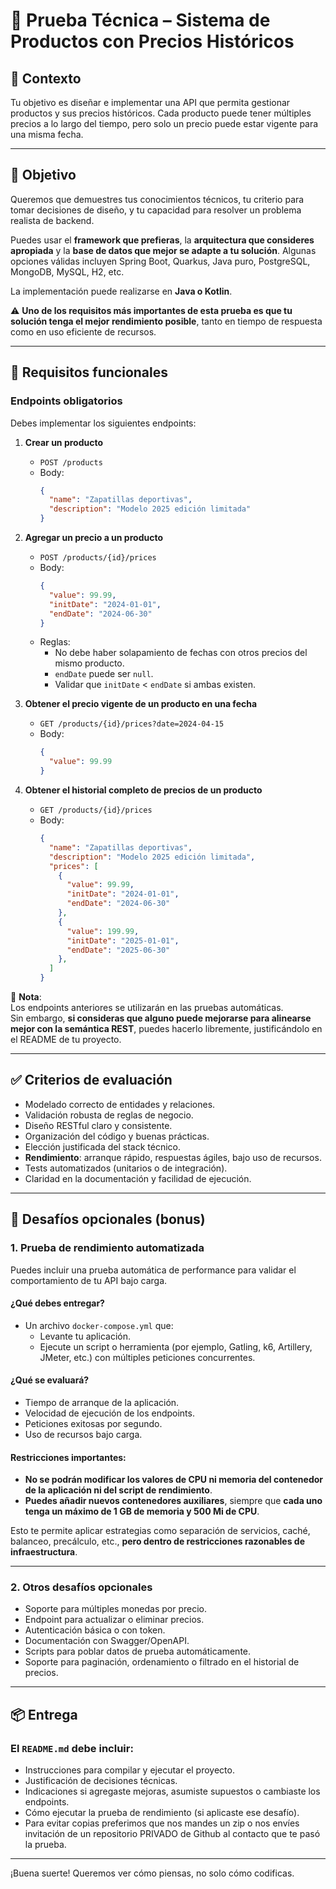 # 🧪 Prueba Técnica – Sistema de Productos con Precios Históricos

## 🧩 Contexto

Tu objetivo es diseñar e implementar una API que permita gestionar productos y sus precios históricos. Cada producto puede tener múltiples precios a lo largo del tiempo, pero solo un precio puede estar vigente para una misma fecha.

---

## 🎯 Objetivo

Queremos que demuestres tus conocimientos técnicos, tu criterio para tomar decisiones de diseño, y tu capacidad para resolver un problema realista de backend.

Puedes usar el **framework que prefieras**, la **arquitectura que consideres apropiada** y la **base de datos que mejor se adapte a tu solución**. Algunas opciones válidas incluyen Spring Boot, Quarkus, Java puro, PostgreSQL, MongoDB, MySQL, H2, etc.

La implementación puede realizarse en **Java o Kotlin**.

⚠️ **Uno de los requisitos más importantes de esta prueba es que tu solución tenga el mejor rendimiento posible**, tanto en tiempo de respuesta como en uso eficiente de recursos.

---

## 📘 Requisitos funcionales

### Endpoints obligatorios

Debes implementar los siguientes endpoints:

1. **Crear un producto**
    - `POST /products`
    - Body:
      ```json
      {
        "name": "Zapatillas deportivas",
        "description": "Modelo 2025 edición limitada"
      }
      ```

2. **Agregar un precio a un producto**
    - `POST /products/{id}/prices`
    - Body:
      ```json
      {
        "value": 99.99,
        "initDate": "2024-01-01",
        "endDate": "2024-06-30"
      }
      ```
    - Reglas:
        - No debe haber solapamiento de fechas con otros precios del mismo producto.
        - `endDate` puede ser `null`.
        - Validar que `initDate` < `endDate` si ambas existen.

3. **Obtener el precio vigente de un producto en una fecha**
    - `GET /products/{id}/prices?date=2024-04-15`
    - Body:
      ```json
      {
        "value": 99.99
      }
      ```

4. **Obtener el historial completo de precios de un producto**
    - `GET /products/{id}/prices`
    - Body:
      ```json
      {
        "name": "Zapatillas deportivas",
        "description": "Modelo 2025 edición limitada",
        "prices": [
          {
            "value": 99.99,
            "initDate": "2024-01-01",
            "endDate": "2024-06-30"
          },
          {
            "value": 199.99,
            "initDate": "2025-01-01",
            "endDate": "2025-06-30"
          },
        ]
      }
      ```

📌 **Nota**:  
Los endpoints anteriores se utilizarán en las pruebas automáticas.  
Sin embargo, **si consideras que alguno puede mejorarse para alinearse mejor con la semántica REST**, puedes hacerlo libremente, justificándolo en el README de tu proyecto.

---

## ✅ Criterios de evaluación

- Modelado correcto de entidades y relaciones.
- Validación robusta de reglas de negocio.
- Diseño RESTful claro y consistente.
- Organización del código y buenas prácticas.
- Elección justificada del stack técnico.
- **Rendimiento**: arranque rápido, respuestas ágiles, bajo uso de recursos.
- Tests automatizados (unitarios o de integración).
- Claridad en la documentación y facilidad de ejecución.

---

## 🚀 Desafíos opcionales (bonus)

### 1. Prueba de rendimiento automatizada

Puedes incluir una prueba automática de performance para validar el comportamiento de tu API bajo carga.

#### ¿Qué debes entregar?

- Un archivo `docker-compose.yml` que:
    - Levante tu aplicación.
    - Ejecute un script o herramienta (por ejemplo, Gatling, k6, Artillery, JMeter, etc.) con múltiples peticiones concurrentes.

#### ¿Qué se evaluará?

- Tiempo de arranque de la aplicación.
- Velocidad de ejecución de los endpoints.
- Peticiones exitosas por segundo.
- Uso de recursos bajo carga.

#### Restricciones importantes:

- **No se podrán modificar los valores de CPU ni memoria del contenedor de la aplicación ni del script de rendimiento**.
- **Puedes añadir nuevos contenedores auxiliares**, siempre que **cada uno tenga un máximo de 1 GB de memoria y 500 Mi de CPU**.

Esto te permite aplicar estrategias como separación de servicios, caché, balanceo, precálculo, etc., **pero dentro de restricciones razonables de infraestructura**.

---

### 2. Otros desafíos opcionales

- Soporte para múltiples monedas por precio.
- Endpoint para actualizar o eliminar precios.
- Autenticación básica o con token.
- Documentación con Swagger/OpenAPI.
- Scripts para poblar datos de prueba automáticamente.
- Soporte para paginación, ordenamiento o filtrado en el historial de precios.

---

## 📦 Entrega

### El `README.md` debe incluir:

- Instrucciones para compilar y ejecutar el proyecto.
- Justificación de decisiones técnicas.
- Indicaciones si agregaste mejoras, asumiste supuestos o cambiaste los endpoints.
- Cómo ejecutar la prueba de rendimiento (si aplicaste ese desafío).
- Para evitar copias preferimos que nos mandes un zip o nos envíes invitación de un repositorio PRIVADO de Github al contacto que te pasó la prueba.

---

¡Buena suerte! Queremos ver cómo piensas, no solo cómo codificas.
